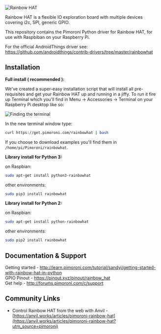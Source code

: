 ![Rainbow HAT](rainbowhatpimoroni.png)

Rainbow HAT is a flexible IO exploration board with multiple devices covering i2c, SPI, generic GPIO.

This repository contains the Pimoroni Python driver for Rainbow HAT, for use with Raspbiban on your Raspberry Pi.

For the official AndroidThings driver see: https://github.com/androidthings/contrib-drivers/tree/master/rainbowhat

## Installation

**Full install ( recommended ):**

We've created a super-easy installation script that will install all pre-requisites and get your Rainbow HAT up and running in a jiffy. To run it fire up Terminal which you'll find in Menu -> Accessories -> Terminal on your Raspberry Pi desktop like so:

![Finding the terminal](terminal.jpg)

In the new terminal window type:

```bash
curl https://get.pimoroni.com/rainbowhat | bash
```

If you choose to download examples you'll find them in `/home/pi/Pimoroni/rainbowhat`.

**Library install for Python 3:**

on Raspbian:

```bash
sudo apt-get install python3-rainbowhat
```
other environments: 

```bash
sudo pip3 install rainbowhat
```

**Library install for Python 2:**

on Raspbian:

```bash
sudo apt-get install python-rainbowhat
```
other environments: 

```bash
sudo pip2 install rainbowhat
```

## Documentation & Support

Getting started - http://learn.pimoroni.com/tutorial/sandyj/getting-started-with-rainbow-hat-in-python  
GPIO Pinout - https://pinout.xyz/pinout/rainbow_hat  
Get help - http://forums.pimoroni.com/c/support  

## Community Links

* Control Rainbow HAT from the web with Anvil - [https://anvil.works/articles/pimoroni-rainbow-hat](https://anvil.works/articles/pimoroni-rainbow-hat?utm_source=pimoroni)
